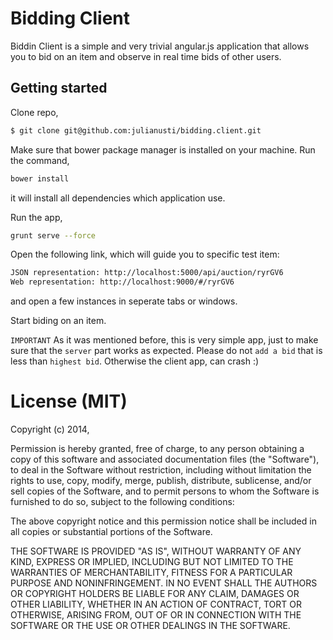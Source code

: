 # Bidding Client

Biddin Client is a simple and very trivial angular.js application that allows you to bid on an item and observe in real
time bids of other users.

## Getting started

Clone repo,

```bash
$ git clone git@github.com:julianusti/bidding.client.git
```

Make sure that bower package manager is installed on your machine.
Run the command,

```bash
bower install
```
it will install all dependencies which application use.

Run the app,
```bash
grunt serve --force
```

Open the following link, which will guide you to specific test item:

```bash
JSON representation: http://localhost:5000/api/auction/ryrGV6
Web representation: http://localhost:9000/#/ryrGV6
```
and open a few instances in seperate tabs or windows. 

Start biding on an item.

`IMPORTANT`
As it was mentioned before, this is very simple app, just to make sure that the `server` part works as expected.
Please do not `add a bid` that is less than `highest bid`. Otherwise the client app, can crash :)

# License (MIT)

Copyright (c) 2014,

Permission is hereby granted, free of charge, to any person obtaining a copy of this software and associated documentation files (the "Software"), to deal in the Software without restriction, including without limitation the rights to use, copy, modify, merge, publish, distribute, sublicense, and/or sell copies of the Software, and to permit persons to whom the Software is furnished to do so, subject to the following conditions:

The above copyright notice and this permission notice shall be included in all copies or substantial portions of the Software.

THE SOFTWARE IS PROVIDED "AS IS", WITHOUT WARRANTY OF ANY KIND, EXPRESS OR IMPLIED, INCLUDING BUT NOT LIMITED TO THE WARRANTIES OF MERCHANTABILITY, FITNESS FOR A PARTICULAR PURPOSE AND NONINFRINGEMENT. IN NO EVENT SHALL THE AUTHORS OR COPYRIGHT HOLDERS BE LIABLE FOR ANY CLAIM, DAMAGES OR OTHER LIABILITY, WHETHER IN AN ACTION OF CONTRACT, TORT OR OTHERWISE, ARISING FROM, OUT OF OR IN CONNECTION WITH THE SOFTWARE OR THE USE OR OTHER DEALINGS IN THE SOFTWARE.